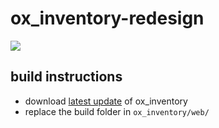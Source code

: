 # ox_inventory-redesign

![](https://cdn.discordapp.com/attachments/1165995904298401803/1165995904831074434/image.png?ex=6548e14e&is=65366c4e&hm=85e45c2c20b94b49af1a2ca42d7ea526d9c55018e73a7e4bccac635cf413620a&)


## build instructions
- download [latest update](https://github.com/overextended/ox_inventory/releases) of ox_inventory
- replace the build folder in `ox_inventory/web/`
